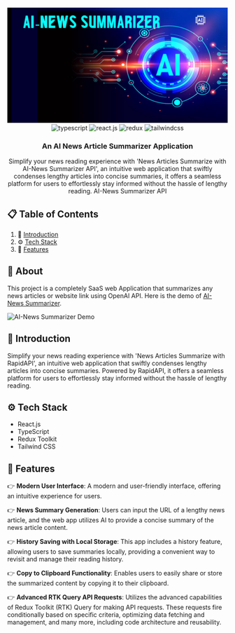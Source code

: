 <div align="center">
  <br />
    <a href="https://youtu.be/vpvtZZi5ZWk?feature=shared" target="_blank">
      <img src="https://github.com/zulfiqarAlibalti/ai-newssummarizer/blob/master/src/assets/projectbanner.jpg" alt="Project Banner">
    </a>
  <br />

  <div>
  <img src="https://img.shields.io/badge/-TypeScript-black?style=for-the-badge&logoColor=white&logo=typescript&color=3178C6" alt="typescript" />
    <img src="https://img.shields.io/badge/-React_JS-black?style=for-the-badge&logoColor=white&logo=react&color=61DAFB" alt="react.js" />
    <img src="https://img.shields.io/badge/-Redux-black?style=for-the-badge&logoColor=white&logo=redux&color=764ABC" alt="redux" />
    <img src="https://img.shields.io/badge/-Tailwind_CSS-black?style=for-the-badge&logoColor=white&logo=tailwindcss&color=06B6D4" alt="tailwindcss" />
  </div>

  <h3 align="center">An AI News Article Summarizer Application</h3>

   <div align="center">
     Simplify your news reading experience with 'News Articles Summarize with AI-News Summarizer API', an intuitive web application that swiftly condenses lengthy articles into concise summaries, it offers a seamless platform for users to effortlessly stay informed without the hassle of lengthy reading. <a href="" target="_blank"><b></b></a> AI-News Summarizer API
    </div>
</div>

## 📋 <a name="table">Table of Contents</a>

1. 🤖 [Introduction](#introduction)
2. ⚙️ [Tech Stack](#tech-stack)
3. 🔋 [Features](#features)
<!-- 4. 🤸 [Quick Start](#quick-start)
5. 🕸️ [Snippets](#snippets)
6. 🔗 [Links](#links)
7. 🚀 [More](#more) -->

## 🚨 About 



This project is a completely SaaS web Application that summarizes any news articles or website link using OpenAI API. Here is the demo of [AI-News Summarizer](/media/ali/28E81328E812F3B2/2024/ai_news_summarizer/src/assets/demosaas.gif).

![AI-News Summarizer Demo](https://github.com/zulfiqarAlibalti/ai-newssummarizer/blob/master/src/assets/demosaas.gif)





## <a name="introduction">🤖 Introduction</a>

Simplify your news reading experience with 'News Articles Summarize with RapidAPI', an intuitive web application that swiftly condenses lengthy articles into concise summaries. Powered by RapidAPI, it offers a seamless platform for users to effortlessly stay informed without the hassle of lengthy reading.

<!-- <a href="https://discord.com/invite/n6EdbFJ" target="_blank"><img src="https://github.com/sujatagunale/EasyRead/assets/151519281/618f4872-1e10-42da-8213-1d69e486d02e" /></a> -->

## <a name="tech-stack">⚙️ Tech Stack</a>

- React.js
- TypeScript
- Redux Toolkit
- Tailwind CSS

## <a name="features">🔋 Features</a>

👉 **Modern User Interface**: A modern and user-friendly interface, offering an intuitive experience for users.

👉 **News Summary Generation**: Users can input the URL of a lengthy news article, and the web app utilizes AI to provide a concise summary of the news article content.

👉 **History Saving with Local Storage**: This  app includes a history feature, allowing users to save summaries locally, providing a convenient way to revisit and manage their reading history.

👉 **Copy to Clipboard Functionality**: Enables users to easily share or store the summarized content by copying it to their clipboard.

👉 **Advanced RTK Query API Requests**: Utilizes the advanced capabilities of Redux Toolkit (RTK) Query for making API requests. These requests fire conditionally based on specific criteria, optimizing data fetching and management, and many more, including code architecture and reusability.


